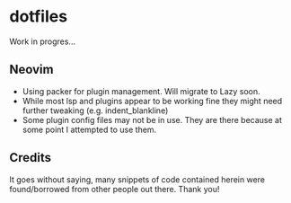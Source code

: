 # dotfiles

Work in progres...

## Neovim
* Using packer for plugin management. Will migrate to Lazy soon.
* While most lsp and plugins appear to be working fine they might need further tweaking (e.g. indent_blankline)
* Some plugin config files may not be in use. They are there because at some point I attempted to use them.

## Credits
It goes without saying, many snippets of code contained herein were found/borrowed from other people out there. Thank you!

